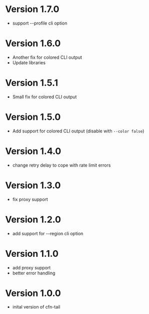 # Version 1.7.0
* support --profile cli option

# Version 1.6.0
* Another fix for colored CLI output
* Update libraries

# Version 1.5.1
* Small fix for colored CLI output

# Version 1.5.0
* Add support for colored CLI output (disable with `--color false`)

# Version 1.4.0
* change retry delay to cope with rate limit errors

# Version 1.3.0
* fix proxy support

# Version 1.2.0
* add support for --region cli option

# Version 1.1.0
* add proxy support
* better error handling

# Version 1.0.0
* inital version of cfn-tail